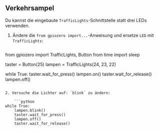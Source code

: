 ## Verkehrsampel

Du kannst die eingebaute `TrafficLights`-Schnittstelle statt drei LEDs verwenden.

1. Ändere die `from gpiozero import...`-Anweisung und ersetze `LED` mit `TrafficLights`:
    
    ```python
from gpiozero import TrafficLights, Button
from time import sleep

taster = Button(25)
lampen = TrafficLights(24, 23, 22)

while True:
    taster.wait_for_press()
    lampen.on()
    taster.wait_for_release()
    lampen.off()
```

2. Versuche die Lichter auf: `blink` zu ändern:
    
    ```python
while True:
    lampen.blink()
    taster.wait_for_press()
    lampen.off()
    taster.wait_for_release()
```